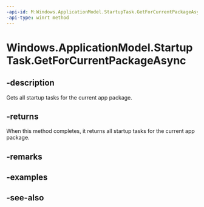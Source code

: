 ```yaml
---
-api-id: M:Windows.ApplicationModel.StartupTask.GetForCurrentPackageAsync
-api-type: winrt method
---
```


<!-- Method syntax
public Windows.Foundation.IAsyncOperation<Windows.Foundation.Collections.IVectorView<Windows.ApplicationModel.StartupTask>> GetForCurrentPackageAsync()
-->

# Windows.ApplicationModel.StartupTask.GetForCurrentPackageAsync

## -description
Gets all startup tasks for the current app package.

## -returns
When this method completes, it returns all startup tasks for the current app package.

## -remarks

## -examples

## -see-also
